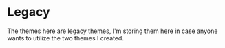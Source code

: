 # Legacy
The themes here are legacy themes, I'm storing them here in case anyone wants to utilize the two themes I created.